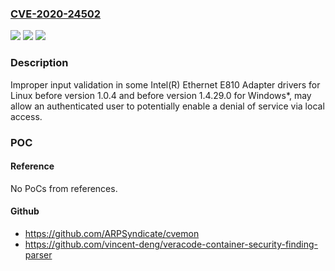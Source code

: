 ### [CVE-2020-24502](https://cve.mitre.org/cgi-bin/cvename.cgi?name=CVE-2020-24502)
![](https://img.shields.io/static/v1?label=Product&message=Intel(R)%20Ethernet%20E810%20Adapter%20drivers%20for%20Linux%20before%20version%201.0.4%20and&color=blue)
![](https://img.shields.io/static/v1?label=Version&message=n%2Fa&color=blue)
![](https://img.shields.io/static/v1?label=Vulnerability&message=denial%20of%20service&color=brighgreen)

### Description

Improper input validation in some Intel(R) Ethernet E810 Adapter drivers for Linux before version 1.0.4 and before version 1.4.29.0 for Windows*, may allow an authenticated user to potentially enable a denial of service via local access.

### POC

#### Reference
No PoCs from references.

#### Github
- https://github.com/ARPSyndicate/cvemon
- https://github.com/vincent-deng/veracode-container-security-finding-parser

